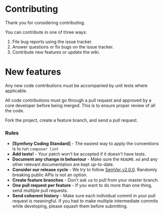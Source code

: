 # Contributing

Thank you for considering contributing.

You can contribute in one of three ways:

1. File bug reports using the issue tracker.
2. Answer questions or fix bugs on the issue tracker.
3. Contribute new features or update the wiki.

# New features

Any new code contributions must be accompanied by unit tests where applicable.

All code contributions must go through a pull request and approved by a core developer before being merged.
This is to ensure proper review of all the code.

Fork the project, create a feature branch, and send a pull request.

### Rules

- **[Symfony Coding Standard]** - The easiest way to apply the conventions is to run `composer lint`
- **Add tests!** - Your patch won't be accepted if it doesn't have tests.
- **Document any change in behaviour** - Make sure the `README.md` and any other relevant documentation are kept up-to-date.
- **Consider our release cycle** - We try to follow [SemVer v2.0.0](http://semver.org/). Randomly breaking public APIs is not an option.
- **Create feature branches** - Don't ask us to pull from your master branch.
- **One pull request per feature** - If you want to do more than one thing, send multiple pull requests.
- **Send coherent history** - Make sure each individual commit in your pull request is meaningful. If you had to make multiple intermediate commits while developing, please squash them before submitting.
